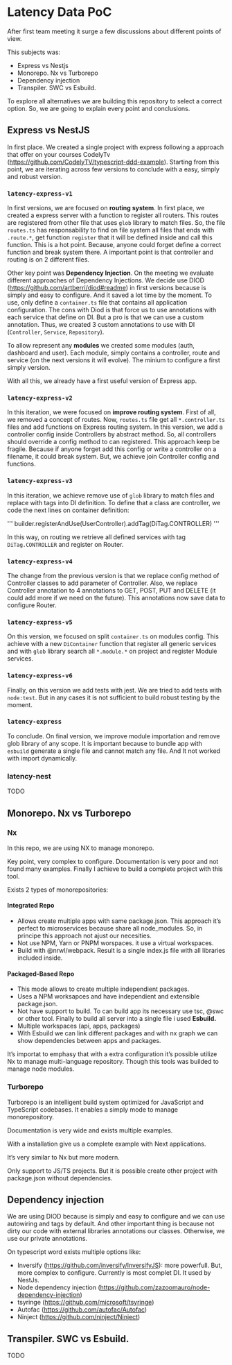 # Latency Data PoC

After first team meeting it surge a few discussions about different points of view.

This subjects was:
- Express vs Nestjs
- Monorepo. Nx vs Turborepo
- Dependency injection
- Transpiler. SWC vs Esbuild.

To explore all alternatives we are building this repository to select a correct option. 
So, we are going to explain every point and conclusions.

## Express vs NestJS

In first place. We created a single project with express following a approach that offer on your courses CodelyTv (https://github.com/CodelyTV/typescript-ddd-example).
Starting from this point, we are iterating across few versions to conclude with a easy, simply and robust version.

### `latency-express-v1`
In first versions, we are focused on **routing system**. In first place, we created a express server with a function to register all routers.
This routes are registered from other file that uses `glob` library to match files. 
So, the file `routes.ts` has responsability to find on file system all files that ends with `.route.*`, get function `register` that it will be defined inside and call this function.
This is a hot point. Because, anyone could forget define a correct function and break system there. 
A important point is that controller and routing is on 2 different files. 

Other key point was **Dependency Injection**. On the meeting we evaluate different approaches of Dependency Injections. 
We decide use DIOD (https://github.com/artberri/diod#readme) in first versions because is simply and easy to configure. And it saved a lot time by the moment.
To use, only define a `container.ts` file that contains all application configuration.
The cons with Diod is that force us to use annotations with each service that define on DI. But a pro is that we can use a custom annotation. 
Thus, we created 3 custom annotations to use with DI (`Controller`, `Service`, `Repository`).

To allow represent any **modules** we created some modules (auth, dashboard and user). 
Each module, simply contains a controller, route and service (on the next versions it will evolve). The minium to configure a first simply version. 

With all this, we already have a first useful version of Express app. 


### `latency-express-v2`
In this iteration, we were focused on **improve routing system**. First of all, we removed a concept of routes. 
Now, `routes.ts` file get all `*.controller.ts` files and add functions on Express routing system.
In this version, we add a controller config inside Controllers by abstract method. 
So, all controllers should override a config method to can registered.
This approach keep be fragile. Because if anyone forget add this config or write a controller on a filename, it could break system.
But, we achieve join Controller config and functions. 


### `latency-express-v3`
In this iteration, we achieve remove use of `glob` library to match files and replace with tags into DI definition. 
To define that a class are controller, we code the next lines on container definition: 

'''
builder.registerAndUse(UserController).addTag(DiTag.CONTROLLER)
'''

In this way, on routing we retrieve all defined services with tag `DiTag.CONTROLLER` and register on Router.


### `latency-express-v4`
The change from the previous version is that we replace config method of Controller classes to add parameter of Controller. 
Also, we replace Controller annotation to 4 annotations to GET, POST, PUT and DELETE (it could add more if we need on the future).
This annotations now save data to configure Router.


### `latency-express-v5`
On this version, we focused on split `container.ts` on modules config. 
This achieve with a new `DiContainer` function that register all generic services and with `glob` library search all `*.module.*` on project and register Module services.


### `latency-express-v6`
Finally, on this version we add tests with jest. We are tried to add tests with `node:test`. 
But in any cases it is not sufficient to build robust testing by the moment.

### `latency-express`
To conclude. On final version, we improve module importation and remove glob library of any scope. 
It is important because to bundle app with `esbuild` generate a single file and cannot match any file. And It not worked with import dynamically.  


### latency-nest

TODO

## Monorepo. Nx vs Turborepo

### Nx
In this repo, we are using NX to manage monorepo.

Key point, very complex to configure. 
Documentation is very poor and not found many examples. 
Finally I achieve to build a complete project with this tool.

Exists 2 types of monorepositories:

#### Integrated Repo

- Allows create multiple apps with same package.json. This approach it’s perfect to microservices because share all node_modules. So, in principe this approach not ajust our necesities.
- Not use NPM, Yarn or PNPM worspaces. it use a virtual workspaces.
- Build with @nrwl/webpack. Result is a single index.js file with all libraries included inside.

#### Packaged-Based Repo

- This mode allows to create multiple independient packages.
- Uses a NPM worksapces and have independient and extensible package.json.
- Not have support to build. To can build app its necessary use tsc, @swc or other tool. Finally to build all server into a single file i used **Esbuild.**
- Multiple workspaces (api, apps, packages)
- With Esbuild we can link different packages and with nx graph we can show dependencies between apps and packages.

It’s importat to emphasy that with a extra configuration it’s possible utilize Nx to manage multi-language repository. Though this tools was builded to manage node modules.

### Turborepo

Turborepo is an intelligent build system optimized for JavaScript and TypeScript codebases. 
It enables a simply mode to manage monorepository.

Documentation is very wide and exists multiple examples.

With a installation give us a complete example with Next applications.

It’s very similar to Nx but more modern.

Only support to JS/TS projects. But it is possible create other project with package.json without dependencies.


## Dependency injection
We are using DIOD because is simply and easy to configure and we can use autowiring and tags by default. 
And other important thing is because not dirty our code with external libraries annotations our classes. Otherwise, we use our private annotations. 

On typescript word exists multiple options like:
- Inversify (https://github.com/inversify/InversifyJS): more powerfull. But, more complex to configure. Currently is most complet DI. It used by NestJs.
- Node dependency injection (https://github.com/zazoomauro/node-dependency-injection)
- tsyringe (https://github.com/microsoft/tsyringe)
- Autofac (https://github.com/autofac/Autofac)
- Ninject (https://github.com/ninject/Ninject)

## Transpiler. SWC vs Esbuild.

TODO
